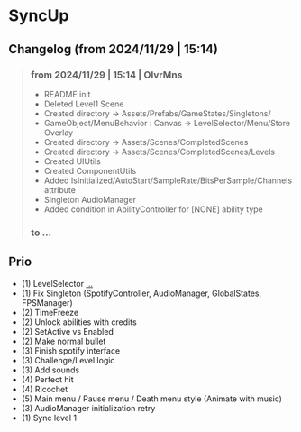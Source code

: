 # SyncUp

## Changelog (from 2024/11/29 | 15:14)

> ### from 2024/11/29 | 15:14 | OlvrMns
> - README init
> - Deleted Level1 Scene
> - Created directory -> Assets/Prefabs/GameStates/Singletons/
> - GameObject/MenuBehavior : Canvas -> LevelSelector/Menu/Store Overlay
> - Created directory -> Assets/Scenes/CompletedScenes
> - Created directory -> Assets/Scenes/CompletedScenes/Levels
> - Created UIUtils
> - Created ComponentUtils
> - Added IsInitialized/AutoStart/SampleRate/BitsPerSample/Channels attribute 
> - Singleton AudioManager 
> - Added condition in AbilityController for [NONE] ability type
> ### to ...


## Prio
- (1) LevelSelector [...](https://stackoverflow.com/questions/14877237/getting-all-file-names-from-a-folder-using-c-sharp)
- (1) Fix Singleton (SpotifyController, AudioManager, GlobalStates, FPSManager)
- (2) TimeFreeze
- (2) Unlock abilities with credits
- (2) SetActive vs Enabled
- (2) Make normal bullet
- (3) Finish spotify interface
- (3) Challenge/Level logic
- (3) Add sounds
- (4) Perfect hit 
- (4) Ricochet
- (5) Main menu / Pause menu / Death menu style (Animate with music)
- (3) AudioManager initialization retry
- (1) Sync level 1 
